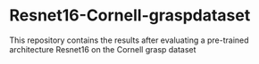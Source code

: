# Resnet16-Cornell-graspdataset

This repository contains the results after evaluating a pre-trained architecture Resnet16 on the Cornell grasp dataset
